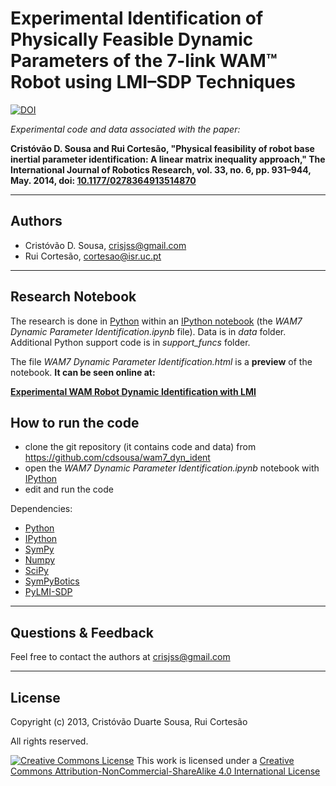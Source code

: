 Experimental Identification of Physically Feasible Dynamic Parameters of the 7-link WAM™ Robot using LMI–SDP Techniques
=======================================================================================================================

[![DOI](https://zenodo.org/badge/920/cdsousa/wam7_dyn_ident.png)](http://dx.doi.org/10.5281/zenodo.10537)

*Experimental code and data associated with the paper:*

**Cristóvão D. Sousa and Rui Cortesão, "Physical feasibility of robot base inertial parameter identification: A linear matrix inequality approach," The International Journal of Robotics Research, vol. 33, no. 6, pp. 931–944, May. 2014, doi: [10.1177/0278364913514870](http://dx.doi.org/10.1177/0278364913514870)**


------------------------


Authors
-------

- Cristóvão D. Sousa, [crisjss@gmail.com](mailto:crisjss@gmail.com)
- Rui Cortesão, [cortesao@isr.uc.pt](mailto:cortesao@isr.uc.pt)

------------------------


Research Notebook
-----------------

The research is done in [Python](http://www.python.org/) within an [IPython notebook](http://ipython.org/notebook.html) (the *WAM7 Dynamic Parameter Identification.ipynb* file).
Data is in *data* folder. Additional Python support code is in *support_funcs* folder.

The file *WAM7 Dynamic Parameter Identification.html* is a **preview** of the notebook. **It can be seen online at:**

**[Experimental WAM Robot Dynamic Identification with LMI](http://goo.gl/dOPj8j)**



How to run the code
-------------------

- clone the git repository (it contains code and data) from https://github.com/cdsousa/wam7_dyn_ident
- open the *WAM7 Dynamic Parameter Identification.ipynb* notebook with [IPython](http://ipython.org/)
- edit and run the code

Dependencies:

- [Python](http://www.python.org/)
- [IPython](http://ipython.org/)
- [SymPy](http://sympy.org/)
- [Numpy](http://www.numpy.org/)
- [SciPy](http://www.scipy.org/)
- [SymPyBotics](https://github.com/cdsousa/SymPyBotics)
- [PyLMI-SDP](https://github.com/cdsousa/PyLMI-SDP)

------------------------


Questions & Feedback
--------------------

Feel free to contact the authors at [crisjss@gmail.com](mailto:crisjss@gmail.com)

------------------------


License
-------

Copyright (c) 2013, Cristóvão Duarte Sousa, Rui Cortesão

All rights reserved.

[![Creative Commons License](http://i.creativecommons.org/l/by-nc-sa/4.0/88x31.png)](http://creativecommons.org/licenses/by-nc-sa/4.0/)
This work is licensed under a [Creative Commons Attribution-NonCommercial-ShareAlike 4.0 International License](http://creativecommons.org/licenses/by-nc-sa/4.0/)
